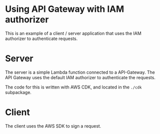 # Using API Gateway with IAM authorizer

This is an example of a client / server application that uses the IAM authorizer to authenticate requests.

# Server

The server is a simple Lambda function connected to a API-Gateway.
The API Gateway uses the default IAM authorizer to authenticate the requests.

The code for this is written with AWS CDK, and located in the `./cdk` subpackage.

# Client

The client uses the AWS SDK to sign a request.
